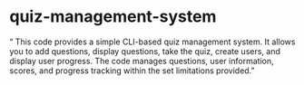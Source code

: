 # quiz-management-system
“ This code provides a simple CLI-based quiz management system. It allows you to add questions, display questions, take the quiz, create users, and display user progress. The code manages questions, user information, scores, and progress tracking within the set limitations provided.”
